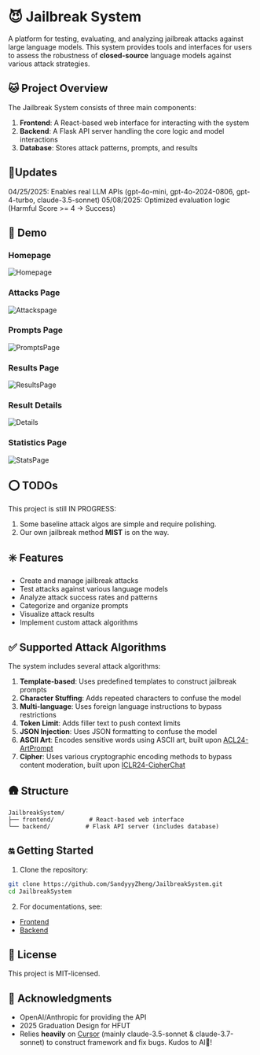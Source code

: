 # 😈 Jailbreak System

A platform for testing, evaluating, and analyzing jailbreak attacks against large language models. This system provides tools and interfaces for users to assess the robustness of **closed-source** language models against various attack strategies.

## 🐱 Project Overview

The Jailbreak System consists of three main components:

1. **Frontend**: A React-based web interface for interacting with the system
2. **Backend**: A Flask API server handling the core logic and model interactions
3. **Database**: Stores attack patterns, prompts, and results

## 🦾Updates

04/25/2025: Enables real LLM APIs (gpt-4o-mini, gpt-4o-2024-0806, gpt-4-turbo, claude-3.5-sonnet)
05/08/2025: Optimized evaluation logic (Harmful Score >= 4 -> Success)

## 🙌 Demo

### Homepage

![Homepage](demo/Home-Page.png "Homepage")

### Attacks Page

![Attackspage](demo/Attacks-Page.png "AttacksPage")

### Prompts Page

![PromptsPage](demo/Prompts-Page.png "PromptsPage")

### Results Page

![ResultsPage](demo/Results-Page.png "ResultsPage")

### Result Details

![Details](demo/Details.png "Details")

### Statistics Page

![StatsPage](demo/Stats-Page.png "StatsPage")

## ⭕ TODOs

This project is still IN PROGRESS:

1. Some baseline attack algos are simple and require polishing.
2. Our own jailbreak method **MIST** is on the way.

## ✳️ Features

- Create and manage jailbreak attacks
- Test attacks against various language models
- Analyze attack success rates and patterns
- Categorize and organize prompts
- Visualize attack results
- Implement custom attack algorithms

## ✅ Supported Attack Algorithms

The system includes several attack algorithms:

1. **Template-based**: Uses predefined templates to construct jailbreak prompts
2. **Character Stuffing**: Adds repeated characters to confuse the model
3. **Multi-language**: Uses foreign language instructions to bypass restrictions
4. **Token Limit**: Adds filler text to push context limits
5. **JSON Injection**: Uses JSON formatting to confuse the model
6. **ASCII Art**: Encodes sensitive words using ASCII art, built upon [ACL24-ArtPrompt](https://github.com/uw-nsl/ArtPrompt)
7. **Cipher**: Uses various cryptographic encoding methods to bypass content moderation, built upon [ICLR24-CipherChat](https://github.com/RobustNLP/CipherChat)

## 🛖 Structure

```
JailbreakSystem/
├── frontend/          # React-based web interface
└── backend/          # Flask API server (includes database)
```

## 🔛 Getting Started

1. Clone the repository:

```bash
git clone https://github.com/SandyyyZheng/JailbreakSystem.git
cd JailbreakSystem
```

2. For documentations, see: 

- [Frontend](frontend/README.md)
- [Backend](backend/README.md)

## 📖 License

This project is MIT-licensed.

## 👻 Acknowledgments

- OpenAI/Anthropic for providing the API
- 2025 Graduation Design for HFUT
- Relies **heavily** on [Cursor](https://www.cursor.com/) (mainly claude-3.5-sonnet & claude-3.7-sonnet) to construct framework and fix bugs. Kudos to AI🤖!